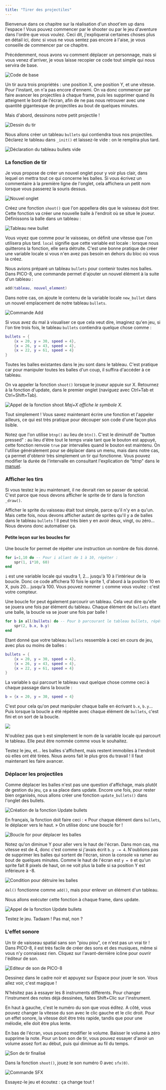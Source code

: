 ```yaml
---
title: "Tirer des projectiles"
---
```


Bienvenue dans ce chapitre sur la réalisation d'un shoot'em up dans l'espace ! Vous pouvez commencer par le shooter ou par le jeu d'aventure dans l'ordre que vous voulez. Ceci dit, j'expliquerai certaines choses plus en détail ici, donc si vous ne vous sentez pas encore à l'aise, je vous conseille de commencer par ce chapitre.

Précédemment, nous avons vu comment déplacer un personnage, mais si vous venez d'arriver, je vous laisse recopier ce code tout simple qui nous servira de base.

![Code de base](./code-de-base.png)

Un tir aura trois propriétés : une position X, une position Y, et une vitesse. Pour l'instant, on n'a pas encore d'ennemi. On va donc commencer par faire avancer les projectiles à chaque frame, puis les supprimer quand ils atteignent le bord de l'écran, afin de ne pas nous retrouver avec une quantité gigantesque de projectiles au bout de quelques minutes.

Mais d'abord, dessinons notre petit projectile !

![Dessin du tir](./dessin-du-tir.png)

Nous allons créer un tableau `bullets` qui contiendra tous nos projectiles. Déclarez le tableau dans `_init()` et laissez-le vide : on le remplira plus tard.

![Déclaration du tableau bullets vide](./tableau-bullets-vide.png)

### La fonction de tir

Je vous propose de créer un nouvel onglet pour y voir plus clair, dans lequel on mettra tout ce qui concerne les balles. Si vous écrivez un commentaire à la première ligne de l'onglet, cela affichera un petit nom lorsque vous passerez la souris dessus.

![Nouvel onglet](./fonction-shoot.png)

Créez une fonction `shoot()` que l'on appellera dès que le vaisseau doit tirer. Cette fonction va créer une nouvelle balle à l'endroit où se situe le joueur. Définissons la balle dans un tableau :

![Tableau new bullet](./new-bullet.png)

Vous voyez que comme pour le vaisseau, on définit une vitesse que l'on utilisera plus tard. `local` signifie que cette variable est locale : lorsque nous quitterons la fonction, elle sera détruite. C'est une bonne pratique de créer une variable locale si vous n'en avez pas besoin en dehors du bloc où vous la créez.

Nous avions préparé un tableau `bullets` pour contenir toutes nos balles. Dans PICO-8, une commande permet d'ajouter un nouvel élément à la suite d'un tableau :

```lua
add(tableau, nouvel_element)
```

Dans notre cas, on ajoute le contenu de la variable locale `new_bullet` dans un nouvel emplacement de notre tableau `bullets`.

![Commande Add](./commande-add.png)

Si vous avez du mal à visualiser ce que cela veut dire, imaginez qu'en jeu, si l'on tire trois fois, le tableau `bullets` contiendra quelque chose comme :

```lua
bullets = {
    {x = 20, y = 30, speed = 4},
    {x = 26, y = 43, speed = 4},
    {x = 22, y = 61, speed = 4}
}
```

Toutes les balles existantes dans le jeu sont dans le tableau. C'est pratique car pour manipuler toutes les balles d'un coup, il suffira d'accéder à ce tableau.

On va appeler la fonction `shoot()` lorsque le joueur appuie sur X. Retournez à la fonction d'update, dans le premier onglet (naviguez avec Ctrl+Tab et Ctrl+Shift+Tab).

![Appel de la fonction shoot](./appel-fonction-shoot.png)
*Maj+X affiche le symbole X.*

Tout simplement ! Vous savez maintenant écrire une fonction et l'appeler ailleurs, ce qui est très pratique pour découper son code d'une façon plus lisible.

Notez que l'on utilise `btnp()` au lieu de `btn()`. C'est le diminutif de "button pressed" : au lieu d'être tout le temps vraie tant que le bouton est appuyé, cette fonction renvoie `true` par intervalles quand le bouton est maintenu. On l'utilise généralement pour se déplacer dans un menu, mais dans notre cas, ça permet d'obtenir très simplement un tir qui fonctionne. Vous pouvez modifier la durée de l'intervalle en consultant l'explication de "btnp" dans le [manuel](https://www.lexaloffle.com/pico-8.php?page=manual#main_div:~:text=btnp%20%5Bi%20%5Bp%5D%5D).

### Afficher les tirs

Si vous testez le jeu maintenant, il ne devrait rien se passer de spécial. C'est parce que nous devons afficher le sprite de tir dans la fonction `_draw()`.

Afficher le sprite du vaisseau était tout simple, parce qu'il n'y en a qu'un. Mais cette fois, nous devons afficher autant de sprites qu'il y a de balles dans le tableau `bullets` ! Il peut très bien y en avoir deux, vingt, ou zéro... Nous devons donc automatiser ça.

#### Petite leçon sur les boucles for

Une boucle for permet de répéter une instruction un nombre de fois donné.

```lua
for i=1,10 do -- Pour i allant de 1 à 10, répéter :
    spr(1, i*10, 60)
end
```

`i` est une variable locale qui vaudra 1, 2... jusqu'à 10 à l'intérieur de la boucle. Donc ce code affichera 10 fois le sprite 1, d'abord à la position 10 en X, puis 20... jusqu'à 100. Vous pouvez nommer `i` comme vous voulez : c'est votre compteur.

Une boucle for peut également parcourir un tableau. Cela veut dire qu'elle se jouera une fois par élément du tableau. Chaque élément de `bullets` étant une balle, la boucle va se jouer une fois par balle !

```lua
for b in all(bullets) do -- Pour b parcourant le tableau bullets, répéter :
    spr(2, b.x, b.y)
end
```

Etant donné que votre tableau `bullets` ressemble à ceci en cours de jeu, avec plus ou moins de balles :

```lua
bullets = {
    {x = 20, y = 30, speed = 4},
    {x = 26, y = 43, speed = 4},
    {x = 22, y = 61, speed = 4}
}
```

La variable `b` qui parcourt le tableau vaut quelque chose comme ceci à chaque passage dans la boucle :

```lua
b = {x = 20, y = 30, speed = 4}
```

C'est pour cela qu'on peut manipuler chaque balle en écrivant `b.x`, `b.y`... Puis lorsque la boucle a été répétée avec chaque élément de `bullets`, c'est fini et on sort de la boucle.

![](./boucle-for-sprite-2.png)

N'oubliez pas que `b` est simplement le nom de la variable locale qui parcourt le tableau. Elle peut être nommée comme vous le souhaitez.

Testez le jeu, et... les balles s'affichent, mais restent immobiles à l'endroit où elles ont été tirées. Nous avons fait le plus gros du travail ! Il faut maintenant les faire avancer.

### Déplacer les projectiles

Comme déplacer les balles n'est pas une question d'affichage, mais plutôt de gestion du jeu, ça a sa place dans update. Encore une fois, pour rester bien organisés, nous allons créer une fonction `update_bullets()` dans l'onglet des bullets.

![Création de la fonction Update bullets](./fonction-update-bullets.png)

En français, la fonction doit faire ceci : « Pour chaque élément dans `bullets`, le déplacer vers le haut. » On utilise donc une boucle for !

![Boucle for pour déplacer les balles](./boucle-for-deplacement-balle.png)

Notez qu'on diminue Y pour aller vers le haut de l'écran. Dans mon cas, ma vitesse est de 4, donc c'est comme si j'avais écrit `b.y -= 4`. N'oublions pas de supprimer les balles qui sortent de l'écran, sinon la console va ramer au bout de quelques minutes. Comme le haut de l'écran est `y = 0` et qu'un sprite fait 8 pixels de haut, on ne voit plus la balle si sa position Y est inférieure à -8.

![Condition pour détruire les balles](./destruction-bullets.png)

`del()` fonctionne comme `add()`, mais pour enlever un élément d'un tableau.

Nous allons exécuter cette fonction à chaque frame, dans update.

![Appel de la fonction Update bullets](./appel-update-bullets.png)

Testez le jeu. Tadaam ! Pas mal, non ?

### L'effet sonore

Un tir de vaisseau spatial sans son "piou piou", ce n'est pas un vrai tir ! Dans PICO-8, il est très facile de créer des sons et des musiques, même si vous n'y connaissez rien. Cliquez sur l'avant-dernière icône pour ouvrir l'éditeur de son.

![Editeur de son de PICO-8](./editeur-de-son.png)

Dessinez dans le cadre noir et appuyez sur Espace pour jouer le son. Vous allez voir, c'est magique !

N'hésitez pas à essayer les 8 instruments différents. Pour changer l'instrument des notes déjà dessinées, faites Shift+Clic sur l'instrument.

En haut à gauche, c'est le numéro du son que vous éditez. A côté, vous pouvez changer la vitesse du son avec le clic gauche et le clic droit. Pour un effet sonore, la vitesse doit être très rapide, tandis que pour une mélodie, elle doit être plus lente.

En bas de l'écran, vous pouvez modifier le volume. Baisser le volume à zéro supprime la note. Pour un bon son de tir, vous pouvez essayer d'avoir un volume assez fort au début, puis qui diminue au fil du temps.

![Son de tir finalisé](./son-de-tir.png)

Dans la fonction `shoot()`, jouez le son numéro 0 avec `sfx(0)`.

![Commande SFX](./sfx-0.png)

Essayez-le jeu et écoutez : ça change tout !
